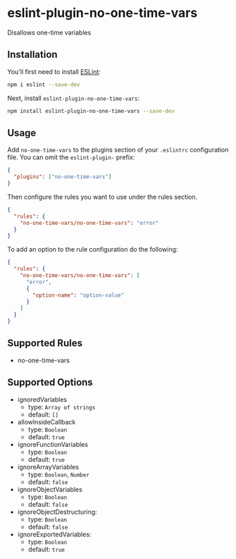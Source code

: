 # eslint-plugin-no-one-time-vars

Disallows one-time variables

## Installation

You'll first need to install [ESLint](https://eslint.org/):

```sh
npm i eslint --save-dev
```

Next, install `eslint-plugin-no-one-time-vars`:

```sh
npm install eslint-plugin-no-one-time-vars --save-dev
```

## Usage

Add `no-one-time-vars` to the plugins section of your `.eslintrc` configuration
file. You can omit the `eslint-plugin-` prefix:

```json
{
  "plugins": ["no-one-time-vars"]
}
```

Then configure the rules you want to use under the rules section.

```json
{
  "rules": {
    "no-one-time-vars/no-one-time-vars": "error"
  }
}
```

To add an option to the rule configuration do the following:

```json
{
  "rules": {
    "no-one-time-vars/no-one-time-vars": [
      "error",
      {
        "option-name": "option-value"
      }
    ]
  }
}
```

## Supported Rules

- no-one-time-vars

## Supported Options

- ignoredVariables
  - type: `Array of strings`
  - default: `[]`
- allowInsideCallback
  - type: `Boolean`
  - default: `true`
- ignoreFunctionVariables
  - type: `Boolean`
  - default: `true`
- ignoreArrayVariables
  - type: `Boolean`, `Number`
  - default: `false`
- ignoreObjectVariables
  - type: `Boolean`
  - default: `false`
- ignoreObjectDestructuring:
  - type: `Boolean`
  - default: `false`
- ignoreExportedVariables:
  - type: `Boolean`
  - default: `true`
